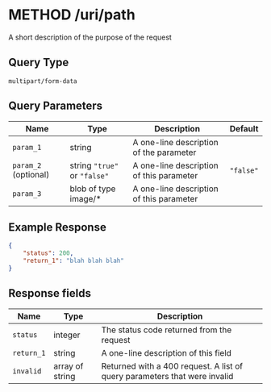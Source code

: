 # METHOD /uri/path

A short description of the purpose of the request

## Query Type

`multipart/form-data`

## Query Parameters

Name | Type | Description | Default
--- | --- | --- | ---
`param_1` | string | A one-line description of the parameter |
`param_2` (optional) | string `"true"` or `"false"` | A one-line description of this parameter | `"false"`
`param_3` | blob of type image/* | A one-line description of this parameter |

## Example Response

```json
{
    "status": 200,
    "return_1": "blah blah blah"
}
```

## Response fields

Name | Type | Description
--- | --- | ---
`status` | integer | The status code returned from the request
`return_1` | string | A one-line description of this field
`invalid` | array of string | Returned with a 400 request. A list of query parameters that were invalid

